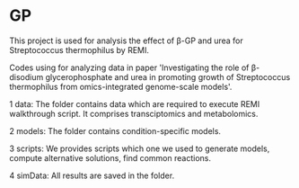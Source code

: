 # GP
This project is used for analysis the effect of β-GP and urea for Streptococcus thermophilus by REMI.

Codes using for analyzing data in paper 'Investigating the role of β-disodium glycerophosphate and urea in promoting growth of Streptococcus thermophilus from omics-integrated genome-scale models'.

1  data: The folder contains data which are required to execute REMI walkthrough script. It comprises transciptomics and metabolomics.

2  models: The folder contains condition-specific models.

3  scripts: We provides scripts which one we used to generate models, compute alternative solutions, find common reactions.

4  simData: All results are saved in the folder.
